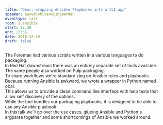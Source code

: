```yaml
---
title: "Obal: wrapping Ansible Playbooks into a CLI app"
speaker: ewoudkohlvanwijngaarden
eventtype: talk
room: 3.ansible
start: 17:30
end: 17:55
date: 2018-12-29
draft: false
---
```


The Foreman had various scripts written in a various languages to do packaging.  
In Red Hat downstream there was an entirely separate set of tools available.  
The same people also worked on Pulp packaging.  
To share workflows we're standardizing on Ansible roles and playbooks.  
Because running Ansible is awkward, we wrote a wrapper in Python named obal.  
This allows us to provide a clean command line interface with help texts that allow self discovery of the options.  
While the tool bundles our packaging playbooks, it is designed to be able to use any Ansible playbook.  
In this talk we'll go over the use cases, glueing Ansible and Python's argparse together and some shortcomings of Ansible we worked around.  

